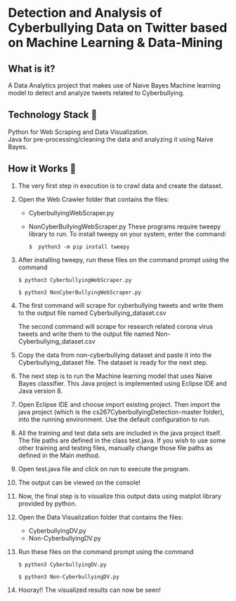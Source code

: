 # Detection and Analysis of Cyberbullying Data on Twitter based on Machine Learning & Data-Mining


## What is it? 
A Data Analytics project that makes use of Naive Bayes Machine learning model to detect and analyze tweets related to Cyberbullying.

## Technology Stack :wrench:
Python for Web Scraping and Data Visualization.\
Java for pre-processing/cleaning the data and analyzing it using Naive Bayes.


## How it Works :telescope:

1. The very first step in execution is to crawl data and create the dataset.



2. Open the Web Crawler folder that contains the files:
	- CyberbullyingWebScraper.py
	- NonCyberBullyingWebScraper.py
	  These programs require tweepy library to run. To install tweepy on your system, enter the command: 
	  
	  ```	
	  $  python3 -m pip install tweepy
	  ```


3. After installing tweepy, run these files on the command prompt using the command
	```
	$ python3 CyberbullyingWebScraper.py
	```
	
	```
	$ python3 NonCyberBullyingWebScraper.py
	```



4. The first command will scrape for cyberbullying tweets and write them to the output file named Cyberbullying_dataset.csv
  
   The second command will scrape for research related corona virus tweets and write them to the output file named Non-Cyberbullying_dataset.csv



5. Copy the data from non-cyberbullying dataset and paste it into the Cyberbullying_dataset file. The dataset is ready for the next step.



6. The next step is to run the Machine learning model that uses Naive Bayes classifier. This Java project is implemented using Eclipse IDE and Java version 8.



7. Open Eclipse IDE and choose import existing project. Then import the java project (which is the cs267CyberbullyingDetection-master folder), into the running environment. Use the default configuration to run.



8. All the training and test data sets are included in the java project itself. The file paths are defined in the class test.java. If you wish to use some other training and testing files, manually change those file paths as defined in the Main method. 



9. Open test.java file and click on run to execute the program.



10. The output can be viewed on the console!



11. Now, the final step is to visualize this output data using matplot library provided by python.



12. Open the Data Visualization folder that contains the files:
	- CyberbullyingDV.py
	- Non-CyberbullyingDV.py



13. Run these files on the command prompt using the command
	``` 
	$ python3 CyberbullyingDV.py
	```
	``` 
	$ python3 Non-CyberbullyingDV.py
	```



14. Hooray!! The visualized results can now be seen!
